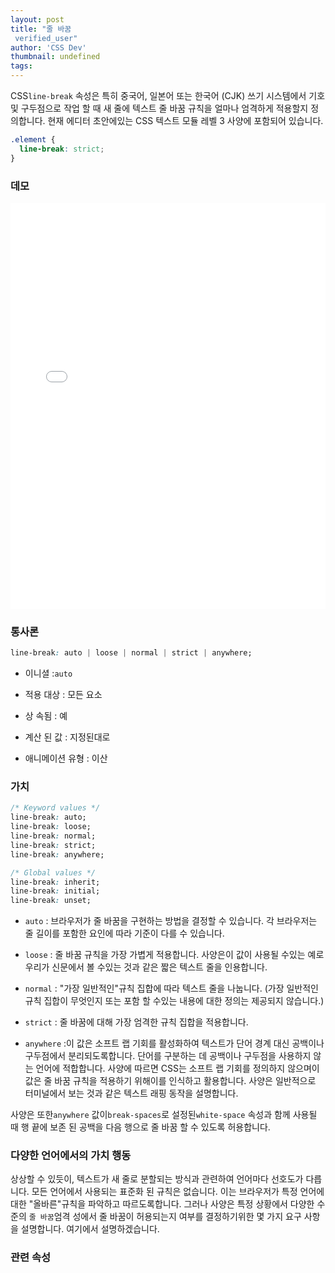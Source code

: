 ```yaml
---
layout: post
title: "줄 바꿈
 verified_user"
author: 'CSS Dev'
thumbnail: undefined
tags: 
---
```



CSS`line-break` 속성은 특히 중국어, 일본어 또는 한국어 (CJK) 쓰기 시스템에서 기호 및 구두점으로 작업 할 때 새 줄에 텍스트 줄 바꿈 규칙을 얼마나 엄격하게 적용할지 정의합니다.
 현재 에디터 초안에있는 CSS 텍스트 모듈 레벨 3 사양에 포함되어 있습니다.
 

```css
.element {
  line-break: strict;
}
```

### 데모
 

<div class="wp-block-cp-codepen-gutenberg-embed-block cp_embed_wrapper resizable" style="height: 650px;"><iframe id="cp_embed_JjKZpaQ" src="//codepen.io/anon/embed/JjKZpaQ?height=650&amp;theme-id=1&amp;slug-hash=JjKZpaQ&amp;default-tab=result" height="650" scrolling="no" frameborder="0" allowfullscreen="" allowpaymentrequest="" name="CodePen Embed JjKZpaQ" title="CodePen Embed JjKZpaQ" class="cp_embed_iframe" style="width: 100%; overflow: hidden; height: 100%;">CodePen Embed Fallback</iframe><div class="win-size-grip" style="touch-action: none;"></div></div>

### 통사론
 

```css
line-break: auto | loose | normal | strict | anywhere;
```

- 이니셜 :`auto`
 
- 적용 대상 : 모든 요소
 
- 상 속됨 : 예
 
- 계산 된 값 : 지정된대로
 
- 애니메이션 유형 : 이산
 

### 가치
 

```css
/* Keyword values */
line-break: auto;
line-break: loose;
line-break: normal;
line-break: strict;
line-break: anywhere;

/* Global values */
line-break: inherit;
line-break: initial;
line-break: unset;
```

- `auto` : 브라우저가 줄 바꿈을 구현하는 방법을 결정할 수 있습니다.
 각 브라우저는 줄 길이를 포함한 요인에 따라 기준이 다를 수 있습니다.
 
- `loose` : 줄 바꿈 규칙을 가장 가볍게 적용합니다.
 사양은이 값이 사용될 수있는 예로 우리가 신문에서 볼 수있는 것과 같은 짧은 텍스트 줄을 인용합니다.
 
- `normal` : "가장 일반적인"규칙 집합에 따라 텍스트 줄을 나눕니다.
 (가장 일반적인 규칙 집합이 무엇인지 또는 포함 할 수있는 내용에 대한 정의는 제공되지 않습니다.)
 
- `strict` : 줄 바꿈에 대해 가장 엄격한 규칙 집합을 적용합니다.
 
- `anywhere` :이 값은 소프트 랩 기회를 활성화하여 텍스트가 단어 경계 대신 공백이나 구두점에서 분리되도록합니다.
 단어를 구분하는 데 공백이나 구두점을 사용하지 않는 언어에 적합합니다.
 사양에 따르면 CSS는 소프트 랩 기회를 정의하지 않으며이 값은 줄 바꿈 규칙을 적용하기 위해이를 인식하고 활용합니다.
 사양은 일반적으로 터미널에서 보는 것과 같은 텍스트 래핑 동작을 설명합니다.
 

사양은 또한`anywhere` 값이`break-spaces`로 설정된`white-space` 속성과 함께 사용될 때 행 끝에 보존 된 공백을 다음 행으로 줄 바꿈 할 수 있도록 허용합니다.
 

### 다양한 언어에서의 가치 행동
 

상상할 수 있듯이, 텍스트가 새 줄로 분할되는 방식과 관련하여 언어마다 선호도가 다릅니다.
 모든 언어에서 사용되는 표준화 된 규칙은 없습니다.
 이는 브라우저가 특정 언어에 대한 "올바른"규칙을 파악하고 따르도록합니다.
 그러나 사양은 특정 상황에서 다양한 수준의 `줄 바꿈`엄격 성에서 줄 바꿈이 허용되는지 여부를 결정하기위한 몇 가지 요구 사항을 설명합니다.
 여기에서 설명하겠습니다.
 

### 관련 속성
 